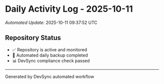 # Daily Activity Log - 2025-10-11

*Automated Update:* 2025-10-11 09:37:52 UTC

## Repository Status
- ✅ Repository is active and monitored
- 🔄 Automated daily backup completed
- 📊 DevSync compliance check passed

---
Generated by DevSync automated workflow

